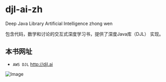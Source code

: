 # djl-ai-zh
Deep Java Library Artificial Intelligence zhong wen

包含代码，数学和讨论的交互式深度学习书，提供了深度Java库（DJL） 实现。

## 本书网址

* `AWS DJL` http://djl.ai

![Image](https://ss3.bdstatic.com/70cFv8Sh_Q1YnxGkpoWK1HF6hhy/it/u=1806414835,2504287830&fm=26&gp=0.jpg)
